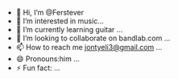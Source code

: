 - 👋 Hi, I’m @Ferstever
- 👀 I’m interested in music...
- 🌱 I’m currently learning guitar ...
- 💞️ I’m looking to collaborate on bandlab.com ...
- 📫 How to reach me jontyeli3@gmail.com ...
- 😄 Pronouns:him ...
- ⚡ Fun fact: ...

<!---
Ferstever/Ferstever is a ✨ special ✨ repository because its `README.md` (this file) appears on your GitHub profile.
You can click the Preview link to take a look at your changes.
--->

